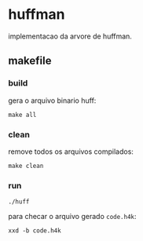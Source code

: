 # huffman
implementacao da arvore de huffman.

## makefile

### build
gera o arquivo binario huff:
```shell
make all
```

### clean
remove todos os arquivos compilados:
```shell
make clean
```

### run
```shell
./huff
```
para checar o arquivo gerado `code.h4k`:
```shell
xxd -b code.h4k
```
